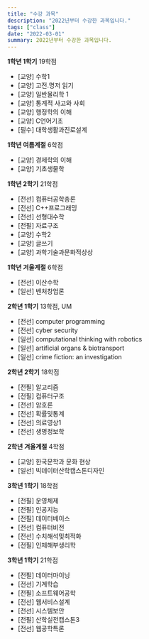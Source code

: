 ```yaml
---
title: "수강 과목"
description: "2022년부터 수강한 과목입니다."
tags: ["class"]
date: "2022-03-01"
summary: 2022년부터 수강한 과목입니다.
---
```


<span class="justified-text">

__1학년 1학기__ 19학점 <br>
- [교양] 수학1
- [교양] 고전.명저 읽기
- [교양] 일반물리학 1
- [교양] 통계적 사고와 사회
- [교양] 행정학의 이해
- [교양] C언어기초
- [필수] 대학생활과진로설계

__1학년 여름계절__ 6학점 <br>
- [교양] 경제학의 이해
- [교양] 기초생물학

__1학년 2학기__ 21학점 <br>
- [전선] 컴퓨터공학총론
- [전선] C++프로그래밍
- [전선] 선형대수학
- [전필] 자료구조
- [교양] 수학2
- [교양] 글쓰기
- [교양] 과학기술과문화적상상

__1학년 겨울계절__ 6학점 <br>
- [전선] 이산수학
- [일선] 벤처창업론

__2학년 1학기__ 13학점, UM <br>
- [전선] computer programming
- [전선] cyber security
- [일선] computational thinking with robotics
- [일선] artificial organs & biotransport
- [일선] crime fiction: an investigation

__2학년 2학기__ 18학점 <br>
- [전필] 알고리즘
- [전필] 컴퓨터구조
- [전선] 암호론
- [전선] 확률및통계
- [전선] 의료영상1
- [전선] 생명정보학

__2학년 겨울계절__ 4학점 <br>
- [교양] 한국문학과 문화 현상
- [일선] 빅데이터산학캡스톤디자인

__3학년 1학기__ 18학점 <br>
- [전필] 운영체제
- [전필] 인공지능
- [전필] 데이터베이스
- [전선] 컴퓨터비전
- [전선] 수치해석및최적화
- [전필] 인체해부생리학

__3학년 1학기__ 21학점 <br>
- [전필] 데이터마이닝
- [전선] 기계학습
- [전필] 소프트웨어공학
- [전선] 웹서비스설계
- [전선] 시스템보안
- [전필] 산학실전캡스톤3
- [전선] 웹공학특론

</span>